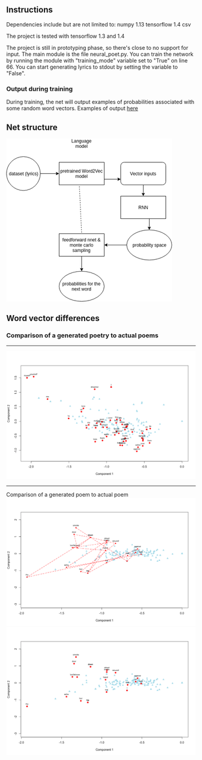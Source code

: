 ## Instructions
Dependencies include but are not limited to:
numpy 1.13
tensorflow 1.4
csv

The project is tested with tensorflow 1.3 and 1.4

The project is still in prototyping phase, so there's close to no support for input.
The main module is the file neural_poet.py. You can train the network by running the module with "training_mode" variable set to "True" on line 66. You can start generating lyrics to stdout by setting the variable to "False".

### Output during training

During training, the net will output examples of probabilities associated with some random word vectors.
Examples of output [here](examples.md)

## Net structure

![Model](model.png?raw=true "model")

## Word vector differences

### Comparison of a generated poetry to actual poems

---
![Plot3](plot3.png?raw=true "Plotted poem")

---
Comparison of a generated poem to actual poem
![Plot1](plot1.png?raw=true "Plotted poem")
![Plot2](plot2.png?raw=true "Plotted poem")
